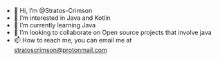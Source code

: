 - 👋 Hi, I’m @Stratos-Crimson
- 👀 I’m interested in Java and Kotlin
- 🌱 I’m currently learning Java
- 💞️ I’m looking to collaborate on Open source projects that involve java
- 📫 How to reach me, you can email me at stratoscrimson@protonmail.com

<!---
Stratos-Crimson/Stratos-Crimson is a ✨ special ✨ repository because its `README.md` (this file) appears on your GitHub profile.
You can click the Preview link to take a look at your changes.
--->
